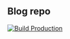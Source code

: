 ## Blog repo

[![Build Production](https://img.shields.io/github/workflow/status/Lucas-0/Lucas-0.github.io/gh%20pages?style=for-the-badge)](https://github.com/Lucas-0/Lucas-0.github.io/actions/workflows/gh-pages.yml)
